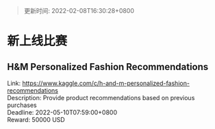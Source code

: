 > 更新时间: 2022-02-08T16:30:28+0800 

# 新上线比赛


## H&M Personalized Fashion Recommendations
Link: https://www.kaggle.com/c/h-and-m-personalized-fashion-recommendations  
Description: Provide product recommendations based on previous purchases  
Deadline: 2022-05-10T07:59:00+0800  
Reward: 50000 USD  

